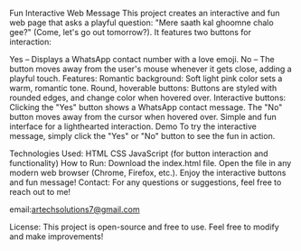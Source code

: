 Fun Interactive Web Message
This project creates an interactive and fun web page that asks a playful question: "Mere saath kal ghoomne chalo gee?" (Come, let's go out tomorrow?). It features two buttons for interaction:

Yes – Displays a WhatsApp contact number with a love emoji.
No – The button moves away from the user's mouse whenever it gets close, adding a playful touch.
Features:
Romantic background: Soft light pink color sets a warm, romantic tone.
Round, hoverable buttons: Buttons are styled with rounded edges, and change color when hovered over.
Interactive buttons:
Clicking the "Yes" button shows a WhatsApp contact message.
The "No" button moves away from the cursor when hovered over.
Simple and fun interface for a lighthearted interaction.
Demo
To try the interactive message, simply click the "Yes" or "No" button to see the fun in action.

Technologies Used:
HTML
CSS
JavaScript (for button interaction and functionality)
How to Run:
Download the index.html file.
Open the file in any modern web browser (Chrome, Firefox, etc.).
Enjoy the interactive buttons and fun message!
Contact:
For any questions or suggestions, feel free to reach out to me!

email:artechsolutions7@gmail.com

License:
This project is open-source and free to use. Feel free to modify and make improvements!

